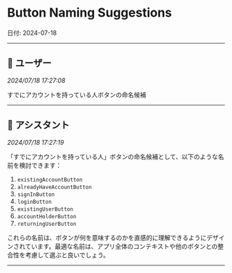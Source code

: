 # Button Naming Suggestions

日付: 2024-07-18

---

## 👤 ユーザー
*2024/07/18 17:27:08*

すでにアカウントを持っている人ボタンの命名候補

---

## 🤖 アシスタント
*2024/07/18 17:27:19*

「すでにアカウントを持っている人」ボタンの命名候補として、以下のような名前を検討できます：

1. `existingAccountButton`
2. `alreadyHaveAccountButton`
3. `signInButton`
4. `loginButton`
5. `existingUserButton`
6. `accountHolderButton`
7. `returningUserButton`

これらの名前は、ボタンが何を意味するのかを直感的に理解できるようにデザインされています。最適な名前は、アプリ全体のコンテキストや他のボタンとの整合性を考慮して選ぶと良いでしょう。

---
